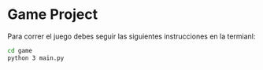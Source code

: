 # Game Project

Para correr el juego debes seguir las siguientes instrucciones en la termianl:

```sh
cd game
python 3 main.py 
```